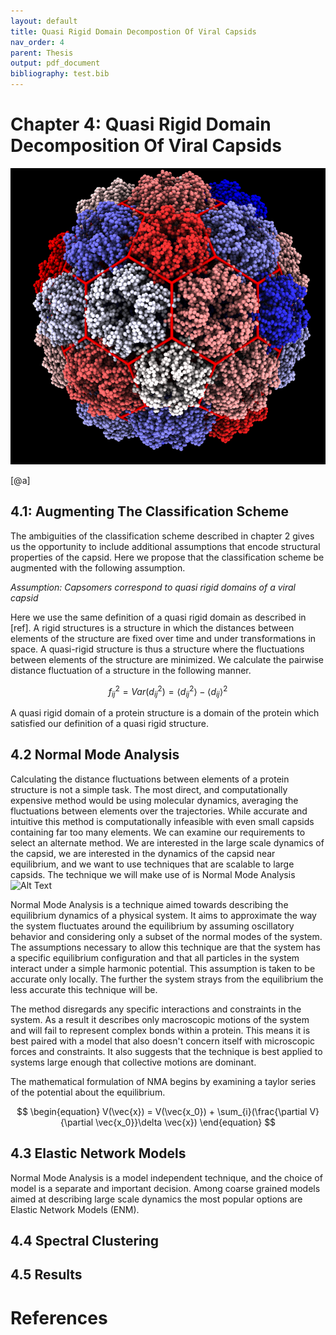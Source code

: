```yaml
---
layout: default
title: Quasi Rigid Domain Decompostion Of Viral Capsids
nav_order: 4
parent: Thesis
output: pdf_document
bibliography: test.bib
---
```



# Chapter 4: Quasi Rigid Domain Decomposition Of Viral Capsids

![myimg](img.png)

[@a]

## 4.1: Augmenting The Classification Scheme
The ambiguities of the classification scheme described in chapter 2 gives us the opportunity to include additional
assumptions that encode structural properties of the capsid. Here we propose that the classification scheme be 
augmented with the following assumption.

*Assumption: Capsomers correspond to quasi rigid domains of a viral capsid*

Here we use the same definition of a quasi rigid domain as described in [ref]. A rigid structures is a structure in
which the distances between elements of the structure are fixed over time and under transformations in space. A quasi-rigid structure
is thus a structure where the fluctuations between elements of the structure are minimized. We calculate the pairwise
distance fluctuation of a structure in the following manner.

$$
\begin{equation}
    f^{2}_{ij} = Var(d^{2}_{ij}) = \langle d^{2}_{ij} \rangle - \langle d_{ij} \rangle ^{2}
\end{equation}
$$

A quasi rigid domain of a protein structure is a domain of the protein which satisfied our definition of a quasi rigid 
structure.

## 4.2 Normal Mode Analysis
Calculating the distance fluctuations between elements of a protein structure is not a simple task. The most direct, and
computationally expensive method would be using molecular dynamics, averaging the fluctuations between elements over the
trajectories. While accurate and intuitive this method is computationally infeasible with even small capsids containing
far too many elements. We can examine our requirements to select an alternate method. We are interested in the large
scale dynamics of the capsid, we are interested in the dynamics of the capsid near equilibrium, and we want to use
techniques that are scalable to large capsids.
The technique we will make use of is Normal Mode Analysis
![Alt Text](1a34.gif)

Normal Mode Analysis is a technique aimed towards describing the equilibrium dynamics of a physical system. It aims to
approximate the way the system fluctuates around the equilibrium by assuming oscillatory behavior and considering only
a subset of the normal modes of the system. The assumptions necessary to allow this technique are that the system has a 
specific equilibrium configuration and that all particles in the system interact under a simple harmonic potential. This
assumption is taken to be accurate only locally. The further the system strays from the equilibrium the less accurate this
technique will be. 

The method disregards any specific interactions and constraints in the system. As a result it describes only macroscopic
motions of the system and will fail to represent complex bonds within a protein. This means it is best paired with a model
that also doesn't concern itself with microscopic forces and constraints. It also suggests that the technique is best 
applied to systems large enough that collective motions are dominant.

The mathematical formulation of NMA begins by examining a taylor series of the potential about the equilibrium.

$$
\begin{equation}
    V(\vec{x}) = V(\vec{x_0}) + \sum_{i}(\frac{\partial V}{\partial \vec{x_0}}\delta \vec{x})
\end{equation}
$$

## 4.3 Elastic Network Models
Normal Mode Analysis is a model independent technique, and the choice of model is a separate and important decision.
Among coarse grained models aimed at describing large scale dynamics the most popular options are Elastic Network 
Models (ENM). 

## 4.4 Spectral Clustering

## 4.5 Results
# References

